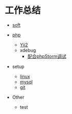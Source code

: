 # 工作总结

- [soft](soft/)
- [php](php/)
	- [Yii2](yii2/)
	- xdebug
		- [配合phpStorm调试](php/xdebug.md#配合phpStorm调试)

- setup
    - [linux](linux/)
	- [mysql](setup/)
	- [git](git/)
- Other
	- test

